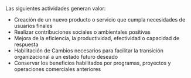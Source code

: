 Las siguientes actividades generan valor:
* Creación de un nuevo producto o servicio que cumpla necesidades de usuarios finales
* Realizar contribuciones sociales o ambientales positivas
* Mejora de la eficiencia, la productividad, efectividad o capacidad de respuesta
* Habilitación de Cambios necesarios para facilitar la transición organizacional a un estado futuro deseado
* Conservar los beneficios habilitados por programas, proyectos y operaciones comerciales anteriores
